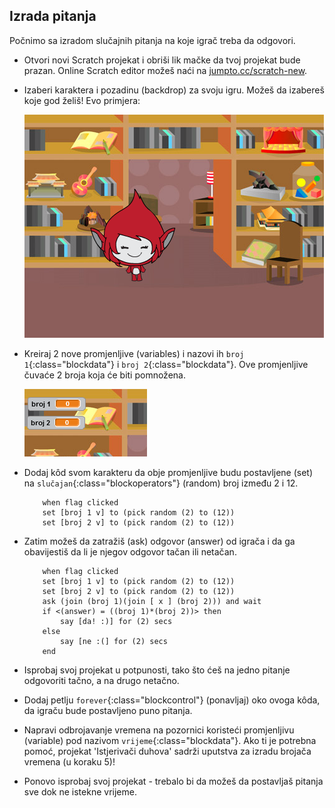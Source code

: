 ## Izrada pitanja

Počnimo sa izradom slučajnih pitanja na koje igrač treba da odgovori.

+ Otvori novi Scratch projekat i obriši lik mačke da tvoj projekat bude prazan. Online Scratch editor možeš naći na <a href="http://jumpto.cc/scratch-new" target="_blank">jumpto.cc/scratch-new</a>.

+ Izaberi karaktera i pozadinu (backdrop) za svoju igru. Možeš da izabereš koje god želiš! Evo primjera:
    
    ![screenshot](images/brain-setting.png)

+ Kreiraj 2 nove promjenljive (variables) i nazovi ih `broj 1`{:class="blockdata"} i `broj 2`{:class="blockdata"}. Ove promjenljive čuvaće 2 broja koja će biti pomnožena.
    
    ![screenshot](images/brain-variables.png)

+ Dodaj kôd svom karakteru da obje promjenljive budu postavljene (set) na `slučajan`{:class="blockoperators"} (random) broj između 2 i 12.
    
    ```blocks
        when flag clicked
        set [broj 1 v] to (pick random (2) to (12))
        set [broj 2 v] to (pick random (2) to (12))
    ```

+ Zatim možeš da zatražiš (ask) odgovor (answer) od igrača i da ga obavijestiš da li je njegov odgovor tačan ili netačan.
    
    ```blocks
        when flag clicked
        set [broj 1 v] to (pick random (2) to (12))
        set [broj 2 v] to (pick random (2) to (12))
        ask (join (broj 1)(join [ x ] (broj 2))) and wait
        if <(answer) = ((broj 1)*(broj 2))> then
            say [da! :)] for (2) secs
        else
            say [ne :(] for (2) secs
        end
    ```

+ Isprobaj svoj projekat u potpunosti, tako što ćeš na jedno pitanje odgovoriti tačno, a na drugo netačno.

+ Dodaj petlju `forever`{:class="blockcontrol"} (ponavljaj) oko ovoga kôda, da igraču bude postavljeno puno pitanja.

+ Napravi odbrojavanje vremena na pozornici koristeći promjenljivu (variable) pod nazivom `vrijeme`{:class="blockdata"}. Ako ti je potrebna pomoć, projekat 'Istjerivači duhova' sadrži uputstva za izradu brojača vremena (u koraku 5)!

+ Ponovo isprobaj svoj projekat - trebalo bi da možeš da postavljaš pitanja sve dok ne istekne vrijeme.